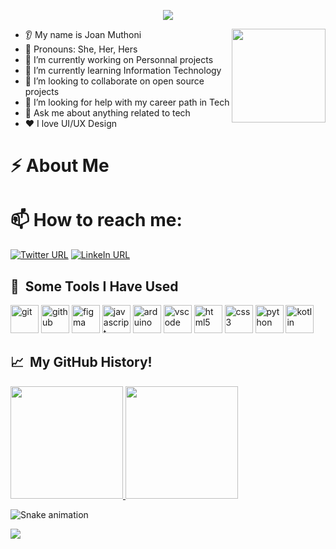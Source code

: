 


<p align="center">
  <img src="https://capsule-render.vercel.app/api?text=Hey Everyone!👋 🕹️&animation=fadeIn&type=waving&color=gradient&height=100"/>
</p>

<img align='right' src='https://github.com/Rishit-dagli/Rishit-dagli/blob/master/images/octocat-anime.gif' width='150"'>



* 👂 My name is Joan Muthoni
* 👩 Pronouns: She, Her, Hers
* 🔭 I’m currently working on Personnal projects
* 🌱 I’m currently learning Information Technology
* 🤝 I’m looking to collaborate on open source projects
* 🤔 I’m looking for help with my career path in Tech 
* 💬 Ask me about anything related to tech
* ❤️ I love UI/UX Design

# ⚡  About Me


# 📫 How to reach me:
[![Twitter URL](https://img.shields.io/twitter/url/https/twitter.com/Joan.svg?style=social&label=Follow%20%40Joan)](https://twitter.com/JoanMut93389033)
[![LinkeIn URL](https://img.shields.io/linkedin/url/https/linkedincom/Joan.svg?style=social&label=Follow%20%40Joan)](https://linkedin.com/joan-muthoni-7b8670233)

<h2> 🚀 &nbsp;Some Tools I Have Used</h2>
<p align="left">
<img src="https://cdn.jsdelivr.net/gh/devicons/devicon/icons/git/git-original.svg" alt="git" width="45" height="45"/>
<img src="https://cdn.jsdelivr.net/gh/devicons/devicon/icons/github/github-original.svg" alt="github" width="45" height="45"/>
<img src="https://cdn.jsdelivr.net/gh/devicons/devicon/icons/figma/figma-original.svg" alt="figma" width="45" height="45"/>
  
<img src="https://cdn.jsdelivr.net/gh/devicons/devicon/icons/javascript/javascript-original.svg" alt="javascript" width="45" height="45"/>
<img src="https://cdn.jsdelivr.net/gh/devicons/devicon/icons/arduino/arduino-original.svg" alt="arduino" width="45" height="45"/>
<img src="https://cdn.jsdelivr.net/gh/devicons/devicon/icons/vscode/vscode-original.svg" alt="vscode" width="45" height="45"/>
  
<img src="https://cdn.jsdelivr.net/gh/devicons/devicon/icons/html5/html5-original.svg" alt="html5" width="45" height="45"/>
<img src="https://cdn.jsdelivr.net/gh/devicons/devicon/icons/css3/css3-original.svg" alt="css3" width="45" height="45"/>
<img src="https://cdn.jsdelivr.net/gh/devicons/devicon/icons/python/python-original.svg" alt="python" width="45" height="45"/>
<img src="https://cdn.jsdelivr.net/gh/devicons/devicon/icons/kotlin/kotlin-original.svg" alt="kotlin" width="45" height="45"/>

</p>

<h2> 📈 &nbsp;My GitHub History!</h2>
<a href="https://github.com/Muthoni-J/E-commerse-flower-shop">
  <img height="180em" src="https://github-readme-stats.vercel.app/api?username=Muthoni-J&theme=noctis_minimus&show_icons=true" />
  <img height="180em" src="https://github-readme-stats.vercel.app/api/top-langs/?username=Muthoni-J&theme=noctis_minimus&layout=compact" />
</a>

![Snake animation](https://github.com/thepiyushmalhotra/thepiyushmalhotra/blob/output/github-contribution-grid-snake.svg)
  
<p align="left">
  <img src="https://capsule-render.vercel.app/api?type=waving&color=gradient&height=100&section=footer"/>
</p>
